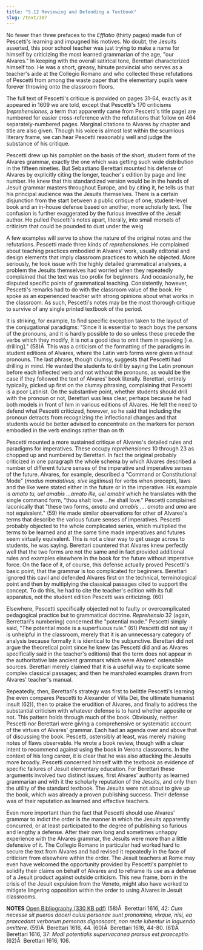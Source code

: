 ```yaml
---
title: "5.12 Reviewing and Defending a Textbook"
slug: /text/307
---
```

No fewer than three prefaces to the <em>Efflatio</em> (thirty pages) made fun of Pescetti's learning and impugned his motives. No doubt, the Jesuits asserted, this poor school teacher was just trying to make a name for himself by criticizing the most learned grammarian of the age, "our Alvares." In keeping with the overall satirical tone, Berettari characterized himself too. He was a short, greasy, hirsute provincial who serves as a teacher's aide at the Collegio Romano and who collected these refutations of Pescetti from among the waste paper that the elementary pupils were forever throwing onto the classroom floors.

The full text of Pescetti's critique is provided on pages 31-64, exactly as it appeared in 1609 we are told, except that Pescetti's 170 criticisms (<em>reprehensiones</em>, a term that apparently came from Pescetti's title page) are numbered for easier cross-reference with the refutations that follow on 464 separately-numbered pages. Marginal citations to Alvares by chapter and title are also given. Though his voice is almost lost within the scurrilous literary frame, we can hear Pescetti reasonably well and judge the substance of his critique.

Pescetti drew up his pamphlet on the basis of the short, student form of the Alvares grammar, exactly the one which was getting such wide distribution in the fifteen nineties. But Sebastiano Berettari mounted his defense of Alvares by explicitly citing the longer, teacher's edition by page and line number. He knew that this standardized version would be in the hands of Jesuit grammar masters throughout Europe, and by citing it, he tells us that his principal audience was the Jesuits themselves. There is a certain disjunction from the start between a public critique of one, student-level book and an in-house defense based on another, more scholarly text. The confusion is further exaggerated by the furious invective of the Jesuit author. He pulled Pescetti's notes apart, literally, into small morsels of criticism that could be pounded to dust under the weig

A few examples will serve to show the nature of the original notes and the refutations. Pescetti made three kinds of <em>reprehensiones</em>. He complained about teaching practices embodied in Alvares' work, usually editorial and design elements that imply classroom practices to which he objected. More seriously, he took issue with the highly detailed grammatical analyses, a problem the Jesuits themselves had worried when they repeatedly complained that the text was too prolix for beginners. And occasionally, he disputed specific points of grammatical teaching. Consistently, however, Pescetti's remarks had to do with the classroom value of the book. He spoke as an experienced teacher with strong opinions about what works in the classroom. As such, Pescetti's notes may be the most thorough critique to survive of any single printed textbook of the period.

It is striking, for example, to find specific exception taken to the layout of the conjugational paradigms: "Since it is essential to teach boys the persons of the pronouns, and it is hardly possible to do so unless these precede the verbs which they modify, it is not a good idea to omit them in speaking [i.e. drilling]." (58)Â  This was a criticism of the formatting of the paradigms in student editions of Alvares, where the Latin verb forms were given without pronouns. The last phrase, though clumsy, suggests that Pescetti had drilling in mind. He wanted the students to drill by saying the Latin pronoun before each inflected verb and not without the pronouns, as would be the case if they followed the text of Alvares' book literally. Berettari, entirely typically, picked up first on the clumsy phrasing, complaining that Pescetti is a poor Latinist. On the substantive point, whether students should drill with the pronoun or not, Berettari was less clear, perhaps because he had both models in front of him in various editions of Alvares. He felt the need to defend what Pescetti criticized, however, so he said that including the pronoun detracts from recognizing the inflectional changes and that students would be better advised to concentrate on the markers for person embodied in the verb endings rather than on th

Pescetti mounted a more sustained critique of Alvares's detailed rules and paradigms for imperatives. These occupy <em>reprehensiones</em> 10 through 23 as chopped up and numbered by Berettari. In fact the original probably criticized in one paragraph the whole schema by which Alvares described a number of different future senses of the imperative and imperative senses of the future. Alvares, for example, described a "Command or Constitutional Mode" (<em>modus mandativus, sive legitimus</em>) for verbs when precepts, laws and the like were stated either in the future or in the imperative. His example is <em>amato tu, uel amabis ...amato ille, uel amabit</em> which he translates with the single command form, "thou shalt love ...he shall love." Pescetti complained laconically that "these two forms, <em>amato</em> and <em>amabis</em> .... <em>amato</em> and <em>ama</em> are not equivalent." (59) He made similar observations for other of Alvares's terms that describe the various future senses of imperatives. Pescetti probably objected to the whole complicated series, which multiplied the terms to be learned and at the same time made imperatives and futures seem virtually equivalent. This is not a clear way to get usage across to students, he was saying. Berettari countered that Alvares knew perfectly well that the two forms are not the same and in fact provided additional rules and examples elsewhere in the book for the future without imperative force. On the face of it, of course, this defense actually proved Pescetti's basic point, that the grammar is too complicated for beginners. Berettari ignored this cavil and defended Alvares first on the technical, terminological point and then by multiplying the classical passages cited to support the concept. To do this, he had to cite the teacher's edition with its full apparatus, not the student edition Pescetti was criticizing. (60)

Elsewhere, Pescetti specifically objected not to faulty or overcomplicated pedagogical practice but to grammatical doctrine. <em>Reprehensio</em> 32 (again, Berrettari's numbering) concerned the "potential mode." Pescetti simply said, "The potential mode is a superfluous rule." (61) Pescetti did not say it is unhelpful in the classroom, merely that it is an unnecessary category of analysis because formally it is identical to the subjunctive. Berettari did not argue the theoretical point since he knew (as Pescetti did and as Alvares specifically said in the teacher's editions) that the term does not appear in the authoritative late ancient grammars which were Alvares' ostensible sources. Berettari merely claimed that it is a useful way to explicate some complex classical passages; and then he marshaled examples drawn from Alvares' teacher's manual.

Repeatedly, then, Berettari's strategy was first to belittle Pescetti's learning (he even compares Pescetti to Alexander of Villa Dei, the ultimate humanist insult (62)), then to praise the erudition of Alvares, and finally to address the substantial criticism with whatever defense is to hand whether apposite or not. This pattern holds through much of the book. Obviously, neither Pescetti nor Berettari were giving a comprehensive or systematic account of the virtues of Alvares' grammar. Each had an agenda over and above that of discussing the book. Pescetti, ostensibly at least, was merely making notes of flaws observable. He wrote a book review, though with a clear intent to recommend against using the book in Verona classrooms. In the context of his long career, it is clear that he was also attacking the Jesuits more broadly. Pescetti concerned himself with the textbook as evidence of specific failures of Jesuit elementary education. For Berettari these arguments involved two distinct issues, first Alvares' authority as learned grammarian and with it the scholarly reputation of the Jesuits, and only then the utility of the standard textbook. The Jesuits were not about to give up the book, which was already a proven publishing success. Their defense was of their reputation as learned and effective teachers.

Even more important than the fact that Pescetti should use Alvares' grammar to indict the order is the manner in which the Jesuits apparently concurred, or at least participated to the degree of publishing so furious and lengthy a defense. After their own long and sometimes unhappy experience with the Alvares grammar, the Jesuits were more than a little defensive of it. The Collegio Romano in particular had worked hard to secure the text from Alvares and had revised it repeatedly in the face of criticism from elsewhere within the order. The Jesuit teachers at Rome may even have welcomed the opportunity provided by Pescetti's pamphlet to solidify their claims on behalf of Alvares and to reframe its use as a defense of a Jesuit product against outside criticism. This new frame, born in the crisis of the Jesuit expulsion from the Veneto, might also have worked to mitigate lingering opposition within the order to using Alvares in Jesuit classrooms.

<strong>NOTES</strong>
<a href="http://www.humanismforsale.org/bibliography.pdf" target="new">Open Bibliography (330 KB pdf)</a>
(58)Â  Berettari 1616, 42: <em>Cum necesse sit pueros doceri cuius personae sunt pronomina, vixque, nisi, ea praecedant verborum personas dignoscant, non recte iubentur in loquendo omittere</em>.
(59)Â  Berettari 1616, 44.
(60)Â  Berettari 1616, 44-80.
(61)Â  Berettari 1616, 37: <em>Modi potentialis supervacanea prorsus est praeceptio</em>.
(62)Â  Berettari 1616, 106.
